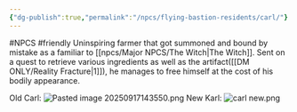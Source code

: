 ```yaml
---
{"dg-publish":true,"permalink":"/npcs/flying-bastion-residents/carl/"}
---
```


#NPCS #friendly
Uninspiring farmer that got summoned and bound by mistake as a familiar to [[npcs/Major NPCS/The Witch\|The Witch]]. Sent on a quest to retrieve various ingredients as well as the artifact([[DM ONLY/Reality Fracture\|1]]), he manages to free himself at the cost of his bodily appearance.

Old Carl:
![Pasted image 20250917143550.png](/img/user/npcs/images/Pasted%20image%2020250917143550.png)
New Karl:
![carl new.png](/img/user/npcs/images/carl%20new.png)